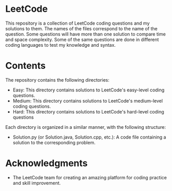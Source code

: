 # LeetCode

This repository is a collection of LeetCode coding questions and my solutions to them. The names of the files correspond to the name of the question. Some questions will have more than one solution to compare time and space complexity. Some of the same questions are done in different coding languages to test my knowledge and syntax.

# Contents
The repository contains the following directories:

- Easy: This directory contains solutions to LeetCode's easy-level coding questions.
- Medium: This directory contains solutions to LeetCode's medium-level coding questions.
- Hard: This directory contains solutions to LeetCode's hard-level coding questions

Each directory is organized in a similar manner, with the following structure:
- Solution.py (or Solution.java, Solution.cpp, etc.): A code file containing a solution to the corresponding problem.


# Acknowledgments
- The LeetCode team for creating an amazing platform for coding practice and skill improvement.
